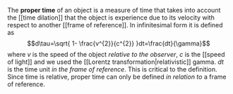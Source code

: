 The **proper time** of an object is a measure of time that takes into account the [[time dilation]] that the object is experience due to its velocity with respect to another [[frame of reference]]. In infinitesimal form it is defined as
$$d\tau=\sqrt{ 1- \frac{v^{2}}{c^{2}} }dt=\frac{dt}{\gamma}$$
where $v$ is the speed of the object *relative to the observer*, $c$ is the [[speed of light]] and we used the [[Lorentz transformation|relativistic]] gamma. $dt$ is the time unit *in the frame of reference*. This is critical to the definition. Since time is relative, proper time can only be defined *in relation to* a frame of reference.